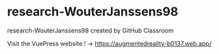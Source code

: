 # research-WouterJanssens98
research-WouterJanssens98 created by GitHub Classroom

Visit the VuePress website ! -> https://augmentedreality-b0137.web.app/
